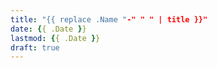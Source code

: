 ```yaml
---
title: "{{ replace .Name "-" " " | title }}"
date: {{ .Date }}
lastmod: {{ .Date }}
draft: true
---
```


